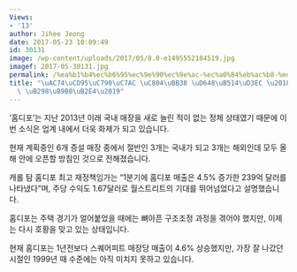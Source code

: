 ```yaml
---
Views:
- '13'
author: Jihee Jeong
date: 2017-05-23 10:09:49
id: 30131
image: /wp-content/uploads/2017/05/8.0-e1495552184519.jpg
imagef: 2017-05-30131.jpg
permalink: /%ea%b1%b4%ec%b6%95%ec%9e%90%ec%9e%ac-%ec%a0%84%eb%ac%b8-%ed%99%88%eb%94%94%ed%8f%ac-%eb%a7%a4%ec%9e%a5-%eb%8a%98%eb%a6%b0%eb%8b%a4/
title: "\uAC74\uCD95\uC790\uC7AC \uC804\uBB38 \uD648\uB514\uD3EC \u2018\uB9E4\uC7A5\
  \ \uB298\uB9B0\uB2E4\u2019"
---
```


‘홈디포’는 지난 2013년 이래 국내 매장을 새로 늘린 적이 없는 정체 상태였기 때문에 이번 소식은 업계 내에서 더욱 화제가 되고 있습니다.

현재 계획중인 6개 증설 매장 중에서 절반인 3개는 국내가 되고 3개는 해외인데 모두 올해 안에 오픈할 방침인 것으로 전해졌습니다.

캐롤 탐 홈디포 최고 재정책임가는 “1분기에 홈디포 매출은 4.5% 증가한 239억 달러를 나타냈다”며, 주당 수익도 1.67달러로 월스트리트의 기대를 뛰어넘었다고 설명했습니다.

홈디포는 주택 경기가 얼어붙었을 때에는 뼈아픈 구조조정 과정을 겪어야 했지만, 이제는 다시 호황을 맞고 있는 상태입니다.

현재 홈디포는 1년전보다 스퀘어피트 매장당 매출이 4.6% 상승했지만, 가장 잘 나갔던 시절인 1999년 때 수준에는 아직 미치지 못하고 있습니다.